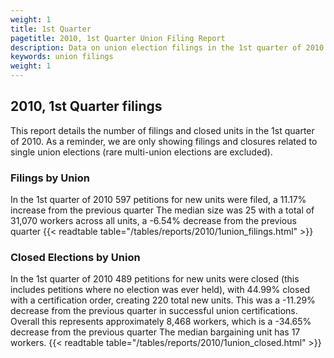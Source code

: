 ```yaml
---
weight: 1
title: 1st Quarter
pagetitle: 2010, 1st Quarter Union Filing Report
description: Data on union election filings in the 1st quarter of 2010
keywords: union filings
weight: 1
---
```


## 2010, 1st Quarter filings

This report details the number of filings and closed units in the 1st quarter of 2010. As a reminder, we are only showing filings and closures related to single union elections (rare multi-union elections are excluded).

### Filings by Union
In the 1st quarter of 2010 597 petitions for new units were filed, a 11.17% increase from the previous quarter The median size was 25 with a total of 31,070 workers across all units, a -6.54% decrease from the previous quarter
{{< readtable table="/tables/reports/2010/1union_filings.html" >}}

### Closed Elections by Union
In the 1st quarter of 2010 489 petitions for new units were closed (this includes petitions where no election was ever held), with 44.99% closed with a certification order, creating 220 total new units. This was a -11.29% decrease from the previous quarter in successful union certifications. Overall this represents approximately 8,468 workers, which is a -34.65% decrease from the previous quarter The median bargaining unit has 17 workers.
{{< readtable table="/tables/reports/2010/1union_closed.html" >}}

